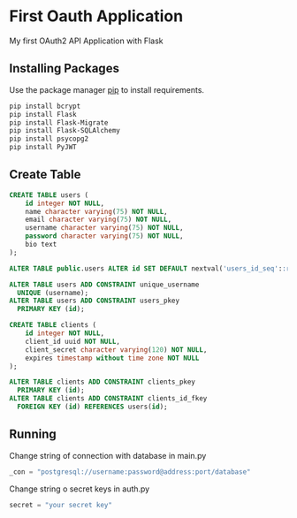 # First Oauth Application
My first OAuth2 API Application with Flask

## Installing Packages
Use the package manager [pip](https://pip.pypa.io/en/stable/) to install requirements.
```bash
pip install bcrypt
pip install Flask
pip install Flask-Migrate
pip install Flask-SQLAlchemy
pip install psycopg2
pip install PyJWT
```
## Create Table
```sql
CREATE TABLE users (
    id integer NOT NULL,
    name character varying(75) NOT NULL,
    email character varying(75) NOT NULL,
    username character varying(75) NOT NULL,
    password character varying(75) NOT NULL,
    bio text
);

ALTER TABLE public.users ALTER id SET DEFAULT nextval('users_id_seq'::regclass);

ALTER TABLE users ADD CONSTRAINT unique_username
  UNIQUE (username);
ALTER TABLE users ADD CONSTRAINT users_pkey
  PRIMARY KEY (id);

CREATE TABLE clients (
    id integer NOT NULL,
    client_id uuid NOT NULL,
    client_secret character varying(120) NOT NULL,
    expires timestamp without time zone NOT NULL
);

ALTER TABLE clients ADD CONSTRAINT clients_pkey
  PRIMARY KEY (id);
ALTER TABLE clients ADD CONSTRAINT clients_id_fkey
  FOREIGN KEY (id) REFERENCES users(id);
```
## Running
Change string of connection with database in main.py
```python
_con = "postgresql://username:password@address:port/database"
```
Change string o secret keys in auth.py
```python
secret = "your secret key"
```
